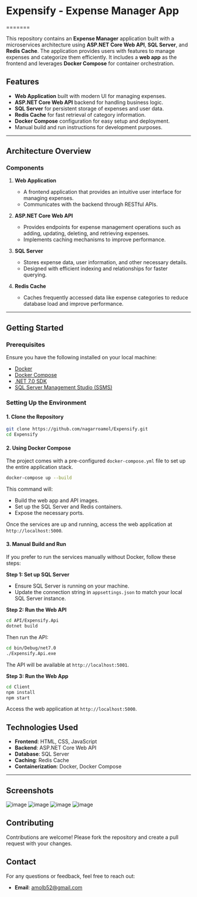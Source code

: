 # Expensify - Expense Manager App
=======

This repository contains an **Expense Manager** application built with a microservices architecture using **ASP.NET Core Web API**, **SQL Server**, and **Redis Cache**. The application provides users with features to manage expenses and categorize them efficiently. It includes a **web app** as the frontend and leverages **Docker Compose** for container orchestration.

## Features
- **Web Application** built with modern UI for managing expenses.
- **ASP.NET Core Web API** backend for handling business logic.
- **SQL Server** for persistent storage of expenses and user data.
- **Redis Cache** for fast retrieval of category information.
- **Docker Compose** configuration for easy setup and deployment.
- Manual build and run instructions for development purposes.
---

## Architecture Overview

### Components
1. **Web Application**
   - A frontend application that provides an intuitive user interface for managing expenses.
   - Communicates with the backend through RESTful APIs.

2. **ASP.NET Core Web API**
   - Provides endpoints for expense management operations such as adding, updating, deleting, and retrieving expenses.
   - Implements caching mechanisms to improve performance.

3. **SQL Server**
   - Stores expense data, user information, and other necessary details.
   - Designed with efficient indexing and relationships for faster querying.

4. **Redis Cache**
   - Caches frequently accessed data like expense categories to reduce database load and improve performance.

---

## Getting Started

### Prerequisites
Ensure you have the following installed on your local machine:
- [Docker](https://www.docker.com/get-started)
- [Docker Compose](https://docs.docker.com/compose/install/)
- [.NET 7.0 SDK](https://dotnet.microsoft.com/en-us/download/dotnet/7.0)
- [SQL Server Management Studio (SSMS)](https://learn.microsoft.com/en-us/sql/ssms/download-sql-server-management-studio-ssms)

### Setting Up the Environment

#### 1. Clone the Repository
```bash
git clone https://github.com/nagarroamol/Expensify.git
cd Expensify
```

#### 2. Using Docker Compose
The project comes with a pre-configured `docker-compose.yml` file to set up the entire application stack.

```bash
docker-compose up --build
```
This command will:
- Build the web app and API images.
- Set up the SQL Server and Redis containers.
- Expose the necessary ports.

Once the services are up and running, access the web application at `http://localhost:5000`.

#### 3. Manual Build and Run
If you prefer to run the services manually without Docker, follow these steps:

**Step 1: Set up SQL Server**
- Ensure SQL Server is running on your machine.
- Update the connection string in `appsettings.json` to match your local SQL Server instance.

**Step 2: Run the Web API**
```bash
cd API/Expensify.Api
dotnet build
```
Then run the API:
```bash
cd bin/Debug/net7.0
./Expensify.Api.exe
```
The API will be available at `http://localhost:5001`.

**Step 3: Run the Web App**
```bash
cd Client
npm install
npm start
```
Access the web application at `http://localhost:5000`.

## Technologies Used
- **Frontend**: HTML, CSS, JavaScript
- **Backend**: ASP.NET Core Web API
- **Database**: SQL Server
- **Caching**: Redis Cache
- **Containerization**: Docker, Docker Compose

---

## Screenshots
![image](https://github.com/user-attachments/assets/652ef864-ce8e-4caf-81c8-6b043dc47faf)
![image](https://github.com/user-attachments/assets/83dbf53b-d858-4946-bcc8-2831fff61ba6)
![image](https://github.com/user-attachments/assets/af4b98cc-7415-4c93-8176-d9a6f221e6e3)
![image](https://github.com/user-attachments/assets/c3b6ff7b-f4c6-4397-b3f4-ae0865b7677b)



## Contributing
Contributions are welcome! Please fork the repository and create a pull request with your changes.

## Contact
For any questions or feedback, feel free to reach out:
- **Email**: amolb52@gmail.com

